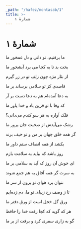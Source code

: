 ```yaml
---
_path: "/hafez/montasab/1"
title: >-
    شمارهٔ ۱
---
```

# شمارهٔ ۱

<div class="b" id="bn1"><div class="m1"><p>ما برفتیم، تو دانی و دل غمخور ما</p></div>
<div class="m2"><p>بخت بد تا به کجا می برد آبشخور ما</p></div></div>
<div class="b" id="bn2"><div class="m1"><p>از نثار مژه چون زلف تو در زر گیرم</p></div>
<div class="m2"><p>قاصدی کز تو سلامی برساند بر ما</p></div></div>
<div class="b" id="bn3"><div class="m1"><p>به دعا آمده‌ام هم به دعا دست بر آر</p></div>
<div class="m2"><p>که وفا با تو قرین باد و خدا یاور ما</p></div></div>
<div class="b" id="bn4"><div class="m1"><p>فلک آواره به هر سو کندم می‌دانی؟</p></div>
<div class="m2"><p>رشک می‌آیدش از صحبت جان پرور ما</p></div></div>
<div class="b" id="bn5"><div class="m1"><p>گر همه خلق جهان بر من و تو حیف برند</p></div>
<div class="m2"><p>بکشد از همه انصاف ستم داور ما</p></div></div>
<div class="b" id="bn6"><div class="m1"><p>روز باشد که بیاید به سلامت بازم</p></div>
<div class="m2"><p>ای خوش آن روز که آید به سلامی بر ما</p></div></div>
<div class="b" id="bn7"><div class="m1"><p>به سرت گر همه آفاق به هم جمع شوند</p></div>
<div class="m2"><p>نتوان برد هوای تو برون از سر ما</p></div></div>
<div class="b" id="bn8"><div class="m1"><p>تا ز وصف رخ زیبای تو ما، دم زده‌ایم</p></div>
<div class="m2"><p>ورق گل خجل است از ورق دفتر ما</p></div></div>
<div class="b" id="bn9"><div class="m1"><p>هر که گوید که کجا رفت خدا را حافظ</p></div>
<div class="m2"><p>گو به زاری سفری کرد و برفت از بر ما</p></div></div>
